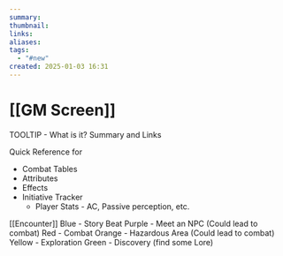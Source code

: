 ```yaml
---
summary: 
thumbnail: 
links: 
aliases: 
tags:
  - "#new"
created: 2025-01-03 16:31
---
```

# [[GM Screen]]
 TOOLTIP - What is it? Summary and Links 

Quick Reference for
- Combat Tables
- Attributes
- Effects
- Initiative Tracker
	- Player Stats - AC, Passive perception, etc.

[[Encounter]]
Blue - Story Beat
Purple - Meet an NPC (Could lead to combat)
Red - Combat
Orange - Hazardous Area (Could lead to combat)
Yellow - Exploration
Green - Discovery (find some Lore)
